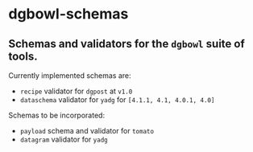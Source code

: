 # dgbowl-schemas
## Schemas and validators for the `dgbowl` suite of tools.

Currently implemented schemas are:
- `recipe` validator for `dgpost` at `v1.0`
- `dataschema` validator for `yadg` for `[4.1.1, 4.1, 4.0.1, 4.0]`

Schemas to be incorporated:

- `payload` schema and validator for `tomato`
- `datagram` validator for `yadg`
